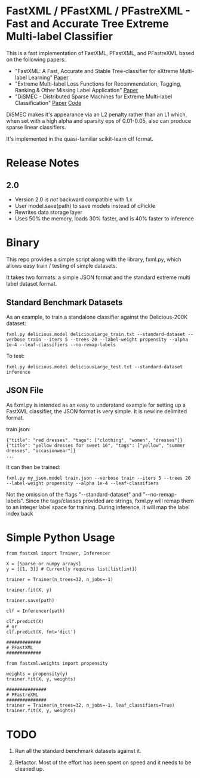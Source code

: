 FastXML / PFastXML / PFastreXML - Fast and Accurate Tree Extreme Multi-label Classifier
===

This is a fast implementation of FastXML, PFastXML, and PFastreXML based on the following papers:

 - "FastXML: A Fast, Accurate and Stable Tree-classifier for eXtreme Multi-label Learning" [Paper](https://manikvarma.github.io/pubs/prabhu14.pdf)
 - "Extreme Multi-label Loss Functions for Recommendation, Tagging, Ranking & Other Missing Label Application" [Paper](https://manikvarma.github.io/pubs/jain16.pdf)
 - "DiSMEC - Distributed Sparse Machines for Extreme Multi-label Classification" [Paper](https://arxiv.org/abs/1609.02521) [Code](https://sites.google.com/site/rohitbabbar/code/dismec)

DiSMEC makes it's appearance via an L2 penalty rather than an L1 which, when set with a high alpha and sparsity eps of 0.01-0.05, also can produce sparse linear classifiers.

It's implemented in the quasi-familiar scikit-learn clf format.

Release Notes
===
2.0
---
 - Version 2.0 is _not_ backward compatible with 1.x
 - User model.save(path) to save models instead of cPickle
 - Rewrites data storage layer
 - Uses 50% the memory, loads 30% faster, and is 40% faster to inference

Binary
===

This repo provides a simple script along with the library, fxml.py, which allows easy train / testing of simple datasets.

It takes two formats: a simple JSON format and the standard extreme multi label dataset format.

Standard Benchmark Datasets
---

As an example, to train a standalone classifier against the Delicious-200K dataset:

    fxml.py delicious.model deliciousLarge_train.txt --standard-dataset --verbose train --iters 5 --trees 20 --label-weight propensity --alpha 1e-4 --leaf-classifiers --no-remap-labels

To test:

    fxml.py delicious.model deliciousLarge_test.txt --standard-dataset inference

JSON File
---

As fxml.py is intended as an easy to understand example for setting up a FastXML classifier, the JSON format
is very simple.  It is newline delimited format.

train.json:
    
    {"title": "red dresses", "tags": ["clothing", "women", "dresses"]}
    {"title": "yellow dresses for sweet 16", "tags": ["yellow", "summer dresses", "occasionwear"]}
    ...

It can then be trained:
    
    fxml.py my_json.model train.json --verbose train --iters 5 --trees 20 --label-weight propensity --alpha 1e-4 --leaf-classifiers

Not the omission of the flags "--standard-dataset" and "--no-remap-labels".  Since the tags/classes provided are strings, fxml.py will remap them to an integer label space for training.  During inference, it will map the label index back

Simple Python Usage
===

    from fastxml import Trainer, Inferencer

    X = [Sparse or numpy arrays]
    y = [[1, 3]] # Currently requires list[list[int]]

    trainer = Trainer(n_trees=32, n_jobs=-1)

    trainer.fit(X, y)

    trainer.save(path)

    clf = Inferencer(path)

    clf.predict(X)
    # or
    clf.predict(X, fmt='dict')

    #############
    # PFastXML
    #############

    from fastxml.weights import propensity

    weights = propensity(y)
    trainer.fit(X, y, weights)
    
    ###############
    # PFastreXML
    ###############
    trainer = Trainer(n_trees=32, n_jobs=-1, leaf_classifiers=True)
    trainer.fit(X, y, weights)

TODO
===

1. Run all the standard benchmark datasets against it.

2. Refactor.  Most of the effort has been spent on speed and it needs to be cleaned up.
